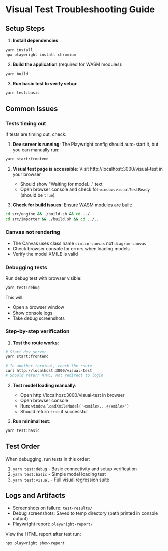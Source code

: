 # Visual Test Troubleshooting Guide

## Setup Steps

1. **Install dependencies**:
```bash
yarn install
npx playwright install chromium
```

2. **Build the application** (required for WASM modules):
```bash
yarn build
```

3. **Run basic test to verify setup**:
```bash
yarn test:basic
```

## Common Issues

### Tests timing out

If tests are timing out, check:

1. **Dev server is running**: The Playwright config should auto-start it, but you can manually run:
```bash
yarn start:frontend
```

2. **Visual test page is accessible**: Visit http://localhost:3000/visual-test in your browser
   - Should show "Waiting for model..." text
   - Open browser console and check for `window.visualTestReady` (should be `true`)

3. **Check for build issues**: Ensure WASM modules are built:
```bash
cd src/engine && ./build.sh && cd ../..
cd src/importer && ./build.sh && cd ../..
```

### Canvas not rendering

- The Canvas uses class name `simlin-canvas` not `diagram-canvas`
- Check browser console for errors when loading models
- Verify the model XMILE is valid

### Debugging tests

Run debug test with browser visible:
```bash
yarn test:debug
```

This will:
- Open a browser window
- Show console logs
- Take debug screenshots

### Step-by-step verification

1. **Test the route works**:
```bash
# Start dev server
yarn start:frontend

# In another terminal, check the route
curl http://localhost:3000/visual-test
# Should return HTML, not redirect to login
```

2. **Test model loading manually**:
   - Open http://localhost:3000/visual-test in browser
   - Open browser console
   - Run: `window.loadXmileModel('<xmile>...</xmile>')`
   - Should return `true` if successful

3. **Run minimal test**:
```bash
yarn test:basic
```

## Test Order

When debugging, run tests in this order:

1. `yarn test:debug` - Basic connectivity and setup verification
2. `yarn test:basic` - Simple model loading test
3. `yarn test:visual` - Full visual regression suite

## Logs and Artifacts

- Screenshots on failure: `test-results/`
- Debug screenshots: Saved to temp directory (path printed in console output)
- Playwright report: `playwright-report/`

View the HTML report after test run:
```bash
npx playwright show-report
```